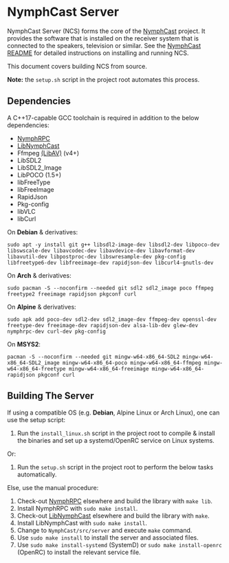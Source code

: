 # NymphCast Server #

NymphCast Server (NCS) forms the core of the [NymphCast](https://github.com/MayaPosch/NymphCast) project. It provides the software that is installed on the receiver system that is connected to the speakers, television or similar. See the [NymphCast README](https://github.com/MayaPosch/NymphCast) for detailed instructions on installing and running NCS.

This document covers building NCS from source.


**Note:** the `setup.sh` script in the project root automates this process.


## Dependencies ##

A C++17-capable GCC toolchain is required in addition to the below dependencies:

- [NymphRPC](https://github.com/MayaPosch/NymphRPC)
- [LibNymphCast](https://github.com/MayaPosch/libnymphcast)
- Ffmpeg [(LibAV)](https://trac.ffmpeg.org/wiki/Using%20libav*) (v4+) 
- LibSDL2
- LibSDL2_Image
- LibPOCO (1.5+)
- libFreeType
- libFreeImage
- RapidJson
- Pkg-config
- libVLC
- libCurl

On **Debian** & derivatives:

```
sudo apt -y install git g++ libsdl2-image-dev libsdl2-dev libpoco-dev libswscale-dev libavcodec-dev libavdevice-dev libavformat-dev libavutil-dev libpostproc-dev libswresample-dev pkg-config libfreetype6-dev libfreeimage-dev rapidjson-dev libcurl4-gnutls-dev
```

On **Arch** & derivatives:

```
sudo pacman -S --noconfirm --needed git sdl2 sdl2_image poco ffmpeg freetype2 freeimage rapidjson pkgconf curl
```

On **Alpine** & derivatives:

```
sudo apk add poco-dev sdl2-dev sdl2_image-dev ffmpeg-dev openssl-dev freetype-dev freeimage-dev rapidjson-dev alsa-lib-dev glew-dev nymphrpc-dev curl-dev pkg-config
```

On **MSYS2**:

```
pacman -S --noconfirm --needed git mingw-w64-x86_64-SDL2 mingw-w64-x86_64-SDL2_image mingw-w64-x86_64-poco mingw-w64-x86_64-ffmpeg mingw-w64-x86_64-freetype mingw-w64-x86_64-freeimage mingw-w64-x86_64-rapidjson pkgconf curl
```

## Building The Server ##

If using a compatible OS (e.g. **Debian**, Alpine Linux or Arch Linux), one can use the setup script: 

1. Run the `install_linux.sh` script in the project root to compile & install the binaries and set up a systemd/OpenRC service on Linux systems.

Or:

1. Run the `setup.sh` script in the project root to perform the below tasks automatically.

Else, use the manual procedure:

1. Check-out [NymphRPC](https://github.com/MayaPosch/NymphRPC) elsewhere and build the library with `make lib`.
2. Install NymphRPC with `sudo make install`.
3. Check-out [LibNymphCast](https://github.com/MayaPosch/libnymphcast) elsewhere and build the library with `make`.
4. Install LibNymphCast with `sudo make install`.
5. Change to `NymphCast/src/server` and execute `make` command.
6. Use `sudo make install` to install the server and associated files.
7. Use `sudo make install-systemd` (SystemD) or `sudo make install-openrc` (OpenRC) to install the relevant service file.
